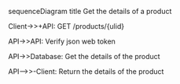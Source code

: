 sequenceDiagram
title Get the details of a product

Client->>+API: GET /products/{ulid}

API->>API: Verify json web token

API->>Database: Get the details of the product

API-->>-Client: Return the details of the product
